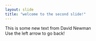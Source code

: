 ```yaml
---
layout: slide
title: "welcome to the second slide!"
---
```

This is some new text from David Newman <br />
Use the left arrow to go back!
